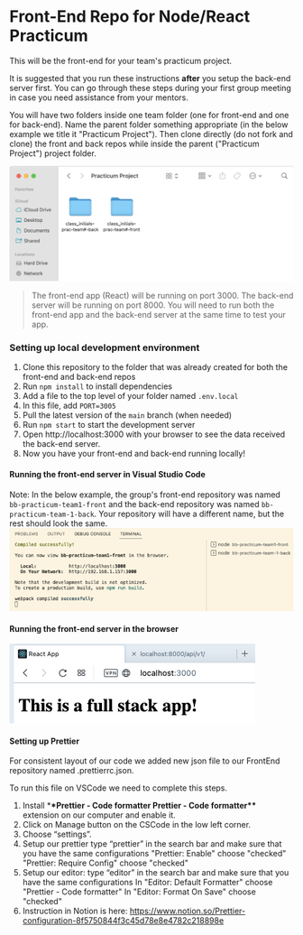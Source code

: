 # Front-End Repo for Node/React Practicum

This will be the front-end for your team's practicum project.

It is suggested that you run these instructions **after** you setup the back-end server first.
You can go through these steps during your first group meeting in case you need assistance from your mentors.

You will have two folders inside one team folder (one for front-end and one for back-end). Name the parent folder something appropriate (in the below example we title it "Practicum Project"). Then clone directly (do not fork and clone) the front and back repos while inside the parent ("Practicum Project") project folder.

![folders](images/folder_structure.png)

> The front-end app (React) will be running on port 3000. The back-end server will be running on port 8000. You will need to run both the front-end app and the back-end server at the same time to test your app.

### Setting up local development environment

1. Clone this repository to the folder that was already created for both the front-end and back-end repos
2. Run `npm install` to install dependencies
3. Add a file to the top level of your folder named `.env.local`
4. In this file, add `PORT=3005`
5. Pull the latest version of the `main` branch (when needed)
6. Run `npm start` to start the development server
7. Open http://localhost:3000 with your browser to see the data received the back-end server.
8. Now you have your front-end and back-end running locally!

#### Running the front-end server in Visual Studio Code

Note: In the below example, the group's front-end repository was named `bb-practicum-team1-front` and the back-end repository was named `bb-practicum-team-1-back`. Your repository will have a different name, but the rest should look the same.
![vsc running](images/front-end-running-vsc.png)

#### Running the front-end server in the browser

![browser running](images/front-end-running-browser.png)

#### Setting up Prettier

For consistent layout of our code we added new json file to our FrontEnd repository named .prettierrc.json.

To run this file on VSCode we need to complete this steps.

1. Install \***\*Prettier - Code formatter Prettier - Code formatter\*\*** extension on our computer and enable it.
2. Click on Manage button on the CSCode in the low left corner.
3. Choose “settings”.
4. Setup our prettier
   type “prettier” in the search bar
   and make sure that you have the same configurations
   "Prettier: Enable" choose "checked"
   "Prettier: Require Config" choose "checked"
5. Setup our editor:
   type “editor” in the search bar
   and make sure that you have the same configurations
   In "Editor: Default Formatter" choose "Prettier - Code formatter"
   In "Editor: Format On Save" choose "checked"
6. Instruction in Notion is here: https://www.notion.so/Prettier-configuration-8f5750844f3c45d78e8e4782c218898e
